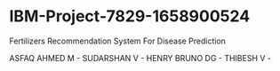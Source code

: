 # IBM-Project-7829-1658900524
Fertilizers Recommendation System For Disease Prediction

ASFAQ AHMED M -
SUDARSHAN V -
HENRY BRUNO DG -
THIBESH V -
